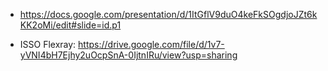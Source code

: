 - https://docs.google.com/presentation/d/1ItGflV9duO4keFkSOgdjoJZt6kKK2oMi/edit#slide=id.p1


- ISSO Flexray: https://drive.google.com/file/d/1v7-yVNI4bH7Ejhy2uOcpSnA-0IjtnIRu/view?usp=sharing
